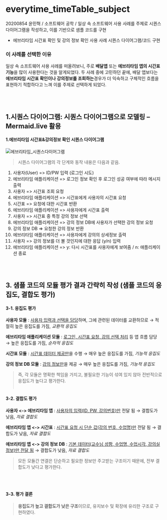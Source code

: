 # everytime_timeTable_subject
20200854 윤민혁 / 소프트웨어 공학 / 일상 속 소프트웨어 사용 사례를 주제로 시퀀스 다이어그램을 작성하고, 이를 기반으로 샘플 코드를 구현
- 에브리타임 시간표 확인 및 강의 정보 확인 사용 사례 시퀀스 다이어그램/코드 구현

### 이 사례를 선택한 이유
일상 속 소프트웨어 사용 사례를 떠올려보니, 주로 **배달앱** 또는 **에브리타임 앱의 시간표 기능**을 많이 사용한다는 것을 알게되었다. 
두 사례 중에 고민하던 끝에, 배달 앱보다는 **에브리타임 시간표 확인이나 강의정보를 조회하는**경우가 더 익숙하고 구체적인 흐름을 표현하기 적합하다고 느껴 이를 주제로 선택하게 되었다.


<br><br>

## 1.시퀀스 다이어그램: 시퀀스 다이어그램으로 모델링 – Mermaid.live 활용
#### 1.에브리타임 시간표&강의정보 확인 시퀀스 다이어그램
![에브리타임_시퀀스다이어그램](https://github.com/user-attachments/assets/4cea5b15-0dba-46a3-9d51-5eb9db0f2e93)

> 시퀀스 다이어그램의 각 단계와 동작 내용은 다음과 같음.
1.	사용자(User) =>	ID/PW 입력 (로그인 시도)
2.	에브리타임 애플리케이션 =>	로그인 정보 확인 후 로그인 성공 여부에 따라 메시지 출력
4.	사용자 =>	시간표 조회 요청
5.	에브리타임 애플리케이션 =>	시간표에게 사용자의 시간표 요청
6.	시간표 =>	요청에 대한 시간표 반환
7.	에브리타임 애플리케이션 =>	사용자에게 시간표 출력
8.	사용자 =>	시간표 중 특정 강의 정보 선택
9.	에브리타임 애플리케이션 =>	강의 정보 DB에 사용자가 선택한 강의 정보 요청
10.	강의 정보 DB =>	요청한 강의 정보 반환
11.	에브리타임 애플리케이션 =>	사용자에게 강의의 상세정보 출력
12.	사용자 =>	강의 정보를 더 볼 것인지에 대한 응답 (y/n) 입력
13.	에브리타임 애플리케이션 =>	y: 다시 시간표를 사용자에게 보여줌 / n: 애플리케이션 종료

<br><br>

## 3. 샘플 코드의 모듈 평가 결과 간략히 작성 (샘플 코드의 응집도, 결합도 평가)

#### 3-1. 응집도 평가
  
  
**사용자 모듈** : <u>사용자 입력과 선택을 담당</u>하며, 그에 관련된 데이터를 교환하므로 → 적절히 높은 응집도를 가짐, *교환적 응집도*
  
**에브리타임 애플리케이션 모듈** : <u>로그인, 시간표 요청, 강의 선택 처리</u> 등 앱 흐름 담당 → 높은 응집도를 가짐, *순차적 응집도*
  
**시간표 모듈** : <u>시간표 데이터 제공만</u>을 수행 → 매우 높은 응집도를 가짐, *기능적 응집도*
  
**강의 정보 DB 모듈** : <u>강의 정보만</u>을 제공 → 매우 높은 응집도를 가짐, *기능적 응집도*

  
> 즉, 각 모듈은 명확한 책임을 가지고, 불필요한 기능이 섞여 있지 않아 전반적으로 응집도가 높다고 평가한다.
<br><br>

#### 3-2. 결합도 평가

**사용자 <-> 에브리타임 앱** : <u>사용자의 입력(ID, PW, 강의번호)만</u> 전달 됨 → 결합도가 낮음, *자료 결합도*
  
**에브리타임 앱 <-> 시간표** : <u>시간표 요청 시 단순 값(강의 번호, 수업명)만</u> 전달 됨 → 결합도가 낮음, *자료 결합도*
  
**에브리타임 앱 <-> 강의 정보 DB** : <u>기본 데이터(교수님 성함, 수업명, 수업시각, 강의실정보)만 전달 됨</u> → 결합도가 낮음, *자료 결합도*
    
> 모든 모듈간 연결은 단순하고 필요한 정보만 주고받는 구조이기 때문에, 전부 결합도가 낮다고 평가한다.

<br><br>  
#### 3-3. 평가 결론
  
> **응집도가 높고 결합도가 낮은 구조**이므로, 유지보수 및 확장에 유리한 구조로 구현하였다.
